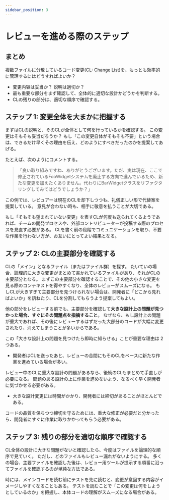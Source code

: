 ```yaml
---
sidebar_position: 3
---
```

# レビューを進める際のステップ
## まとめ
複数ファイルに分散しているコード変更(CL: Change List)を、もっとも効率的に管理するにはどうすればよいか？

* 変更内容は妥当か？ 説明は適切か？
* 最も重要な部分をまず確認して、全体的に適切な設計かどうかを判断する。
* CLの残りの部分は、適切な順序で確認する。

## ステップ 1: 変更全体を大まかに把握する
まずはCLの説明と、そのCLが全体として何を行っているかを確認する。
この変更はそもそも妥当だろうか？ 
もし「この変更自体がそもそも不要」という場合は、できるだけ早くその理由を伝え、どのようにすべきだったのかを提案してあげる。

たとえば、次のようにコメントする。

>「良い取り組みですね、ありがとうございます。ただ、実は現在、ここで修正されているFooWidgetシステムを廃止する方向で進んでいるため、新たな変更を加えたくありません。代わりにBarWidgetクラスをリファクタリングしてみてはどうでしょうか？」

この例では、レビュアーは現在のCLを却下しつつも、礼儀正しい形で代替案を提案している。
意見が合わない時も、相手に敬意を払うことが大切である。

もし「そもそも望まれていない変更」を表すCLが何度も送られてくるようであれば、チームの開発プロセスや、外部コントリビューターが投稿する際のプロセスを見直す必要がある。
CLを書く前の段階でコミュニケーションを取り、不要な作業を行わない方が、お互いにとってよい結果となる。

## ステップ 2: CLの主要部分を確認する
CLの「メイン」となるファイル（またはファイル群）を探す。
たいていの場合、論理的に大きな変更がまとめて書かれているファイルがあり、それがCLの主要部分となる。
まずこの主要部分を確認することで、その他の小さな変更を見る際のコンテキストを得やすくなり、全体のレビューがスムーズになる。
もしCLが大きすぎて主要部分を見つけられない場合は、開発者に「どこから見ればよいか」を訊ねたり、CLを分割してもらうよう提案してもよい。

他の部分をレビューする前でも、主要部分を確認して**大きな設計上の問題が見つかった場合、すぐにその問題点を指摘すること**。
なぜなら、もし設計上の問題が重大であれば、その後にレビューするはずだった大部分のコードが大幅に変更されたり、消えてしまうことが多いからである。

この「大きな設計上の問題を見つけたら即時に知らせる」ことが重要な理由は 2 つある。

* 開発者はCLを送ったあと、レビューの合間にもそのCLをベースに新たな作業を進めている場合が多い。

レビュー中のCLに重大な設計の問題があるなら、後続のCLもまとめて手直しが必要になる。
問題のある設計の上に作業を進めないよう、なるべく早く開発者に気づかせる必要がある。

* 大きな設計変更には時間がかかり、開発者には締切があることがほとんどである。

コードの品質を保ちつつ締切を守るためには、重大な修正が必要だと分かったら、開発者にすぐに作業に取りかかってもらう必要がある。

## ステップ 3: 残りの部分を適切な順序で確認する
CL全体の設計に大きな問題がないと確認したら、今度はファイルを論理的な順序で見ていく。
ただし、どのファイルもレビュー漏れがないようにする。
多くの場合、主要ファイルを確認した後は、レビュー用ツールが提示する順番に沿ってファイルを確認するのが単純な方法である。

時には、メインコードを読む前にテストを先に読むと、変更が意図する内容がイメージしやすくなることもある。
テストを読むことで「この変更は何をしようとしているのか」を把握し、本体コードの理解がスムーズになる場合がある。